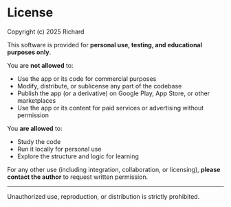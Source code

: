 # License

Copyright (c) 2025 Richard

This software is provided for **personal use, testing, and educational purposes only**.

You are **not allowed** to:

- Use the app or its code for commercial purposes
- Modify, distribute, or sublicense any part of the codebase
- Publish the app (or a derivative) on Google Play, App Store, or other marketplaces
- Use the app or its content for paid services or advertising without permission

You **are allowed** to:

- Study the code
- Run it locally for personal use
- Explore the structure and logic for learning

For any other use (including integration, collaboration, or licensing), **please contact the author** to request written permission.

---

Unauthorized use, reproduction, or distribution is strictly prohibited.

